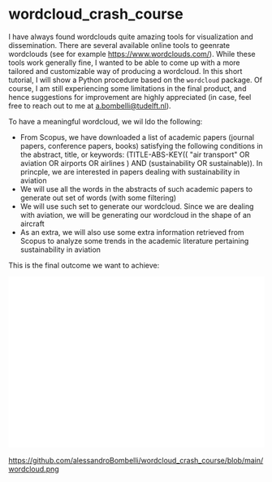 # wordcloud_crash_course

I have always found wordclouds quite amazing tools for visualization and dissemination. There are several available online tools to geenrate wordclouds (see for example https://www.wordclouds.com/). While these tools work generally fine, I wanted to be able to come up with a more tailored and customizable way of producing a wordcloud. In this short tutorial, I will show a Python procedure based on the ```wordcloud``` package. Of course, I am still experiencing some limitations in the final product, and hence suggestions for improvement are highly appreciated (in case, feel free to reach out to me at a.bombelli@tudelft.nl).

To have a meaningful wordcloud, we wil ldo the following:

* From Scopus, we have downloaded a list of academic papers (journal papers, conference papers, books) satisfying the following conditions in the abstract, title, or keywords: (TITLE-ABS-KEY(( "air transport"  OR  aviation  OR  airports  OR  airlines )  AND  (sustainability OR sustainable)). In princple, we are interested in papers dealing with sustainability in aviation
* We will use all the words in the abstracts of such academic papers to generate out set of words (with some filtering)
* We will use such set to generate our wordcloud. Since we are dealing with aviation, we will be generating our wordcloud in the shape of an aircraft
* As an extra, we will also use some extra information retrieved from Scopus to analyze some trends in the academic literature pertaining sustainability in aviation

This is the final outcome we want to achieve:

![wordcloud](https://github.com/alessandroBombelli/wordcloud_crash_course/blob/main/wordcloud.png)

https://github.com/alessandroBombelli/wordcloud_crash_course/blob/main/wordcloud.png
